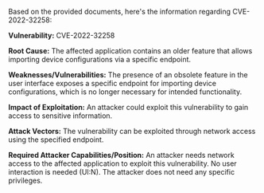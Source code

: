 Based on the provided documents, here's the information regarding CVE-2022-32258:

**Vulnerability:** CVE-2022-32258

**Root Cause:** The affected application contains an older feature that allows importing device configurations via a specific endpoint.

**Weaknesses/Vulnerabilities:** The presence of an obsolete feature in the user interface exposes a specific endpoint for importing device configurations, which is no longer necessary for intended functionality.

**Impact of Exploitation:** An attacker could exploit this vulnerability to gain access to sensitive information.

**Attack Vectors:** The vulnerability can be exploited through network access using the specified endpoint.

**Required Attacker Capabilities/Position:** An attacker needs network access to the affected application to exploit this vulnerability. No user interaction is needed (UI:N). The attacker does not need any specific privileges.